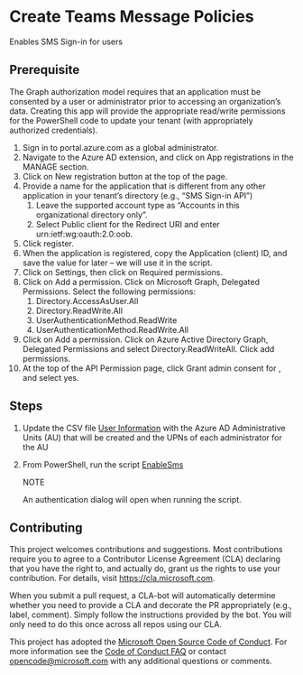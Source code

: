 # Create Teams Message Policies

Enables SMS Sign-in for users

## Prerequisite

The Graph authorization model requires that an application must be consented by a user or administrator prior to accessing an organization’s data.  Creating this app will provide the appropriate read/write permissions for the PowerShell code to update your tenant (with appropriately authorized credentials).

1.	Sign in to portal.azure.com as a global administrator.
2.	Navigate to the Azure AD extension, and click on App registrations in the MANAGE section.
3.	Click on New registration button at the top of the page.
4.  Provide a name for the application that is different from any other application in your tenant’s directory (e.g., “SMS Sign-in API”)
    1.  Leave the supported account type as “Accounts in this organizational directory only”.
    2.  Select Public client for the Redirect URI and enter urn:ietf:wg:oauth:2.0:oob.
5.	Click register.
6.	When the application is registered, copy the Application (client) ID, and save the value for later – we will use it in the script.
7.	Click on Settings, then click on Required permissions.
8.	Click on Add a permission. Click on Microsoft Graph, Delegated Permissions. Select the following permissions:
    1.	Directory.AccessAsUser.All
    2.	Directory.ReadWrite.All
    3.  UserAuthenticationMethod.ReadWrite
    4.  UserAuthenticationMethod.ReadWrite.All
9.	Click on Add a permission. Click on Azure Active Directory Graph, Delegated Permissions and select Directory.ReadWriteAll.  Click add permissions.
10.	At the top of the API Permission page, click Grant admin consent for <your tenant name>, and select yes.


## Steps

1. Update the CSV file [User Information](../data/users.csv) with the Azure AD Administrative Units (AU) that will be created and the UPNs of each administrator for the AU
2. From PowerShell, run the script [EnableSms](../scripts/EnableSms.ps1)

    NOTE
    
    An authentication dialog will open when running the script.

## Contributing

This project welcomes contributions and suggestions. Most contributions require you to agree to a Contributor License Agreement (CLA) declaring that you have the right to, and actually do, grant us the rights to use your contribution. For details, visit https://cla.microsoft.com.

When you submit a pull request, a CLA-bot will automatically determine whether you need to provide a CLA and decorate the PR appropriately (e.g., label, comment). Simply follow the instructions provided by the bot. You will only need to do this once across all repos using our CLA.

This project has adopted the [Microsoft Open Source Code of Conduct](https://opensource.microsoft.com/codeofconduct/). For more information see the [Code of Conduct FAQ](https://opensource.microsoft.com/codeofconduct/faq/) or contact opencode@microsoft.com with any additional questions or comments.
